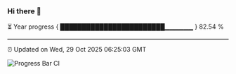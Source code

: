 ### Hi there 👋

⏳ Year progress { ████████████████████████▁▁▁▁▁▁ } 82.54 %

---

⏰ Updated on Wed, 29 Oct 2025 06:25:03 GMT

![Progress Bar CI](https://github.com/liununu/liununu/workflows/Progress%20Bar%20CI/badge.svg)
